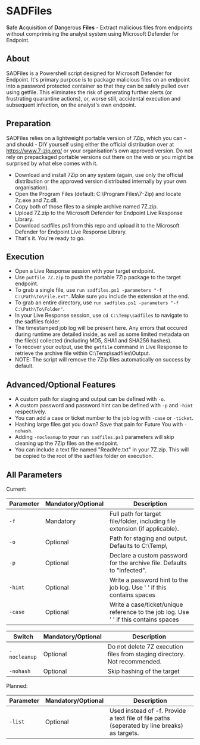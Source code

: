 # SADFiles
**S**afe **A**cquisition of **D**angerous **Files** - Extract malicious files from endpoints without comprimising the analyst system using Microsoft Defender for Endpoint.

## About
SADFiles is a Powershell script designed for Microsoft Defender for Endpoint. It's primary purpose is to package malicious files on an endpoint into a password protected container so that they can be safely pulled over using getfile. This eliminates the risk of generating further alerts (or frustrating quarantine actions), or, worse still, accidental execution and subsequent infection, on the analyst's own endpoint.

## Preparation
SADFiles relies on a lightweight portable version of 7Zip, which you can - and should - DIY yourself using either the official distribution over at https://www.7-zip.org/ or your organisation's own approved version. Do not rely on prepackaged portable versions out there on the web or you might be surprised by what else comes with it. 

* Download and install 7Zip on any system (again, use only the official distribution or the approved version distributed internally by your own organisation).
* Open the Program Files (default: C:\Program Files\7-Zip) and locate 7z.exe and 7z.dll.
* Copy both of those files to a simple archive named 7Z.zip.
* Upload 7Z.zip to the Microsoft Defender for Endpoint Live Response Library.
* Download sadfiles.ps1 from this repo and upload it to the Microsoft Defender for Endpoint Live Response Library.
* That's it. You're ready to go.

## Execution
* Open a Live Response session with your target endpoint.
* Use `putfile 7Z.zip` to push the portable 7Zip package to the target endpoint.
* To grab a single file, use `run sadfiles.ps1 -parameters "-f C:\Path\To\File.ext"`. Make sure you include the extension at the end.
* To grab an entire directory, use `run sadfiles.ps1 -parameters "-f C:\Path\To\Folder"`.
* In your Live Response session, use `cd C:\Temp\sadfiles` to navigate to the sadfiles folder.
* The timestamped job log will be present here. Any errors that occured during runtime are detailed inside, as well as some limited metadata on the file(s) collected (including MD5, SHA1 and SHA256 hashes).
* To recover your output, use the `getfile` command in Live Response to retrieve the archive file within C:\Temp\sadfiles\Output.
* NOTE: The script will remove the 7Zip files automatically on success by default.

## Advanced/Optional Features
* A custom path for staging and output can be defined with `-o`.
* A custom password and password hint can be defined with `-p` and `-hint` respectively.
* You can add a case or ticket number to the job log with `-case` or `-ticket`.
* Hashing large files got you down? Save that pain for Future You with `-nohash`.
* Adding `-nocleanup` to your `run sadfiles.ps1` parameters will skip cleaning up the 7Zip files on the endpoint.
* You can include a text file named "ReadMe.txt" in your 7Z.zip. This will be copied to the root of the sadfiles folder on execution.

## All Parameters

Current:

| Parameter | Mandatory/Optional | Description |
| --- | --- | --- |
| `-f` | Mandatory | Full path for target file/folder, including file extension (if applicable). |
| `-o` | Optional | Path for staging and output. Defaults to C:\Temp\ |
| `-p` | Optional | Declare a custom password for the archive file. Defaults to "infected". |
| `-hint` | Optional | Write a password hint to the job log. Use ' ' if this contains spaces|
| `-case` | Optional | Write a case/ticket/unique reference to the job log. Use ' ' if this contains spaces|

| Switch | Mandatory/Optional | Description |
| --- | --- | --- |
| `-nocleanup` | Optional | Do not delete 7Z execution files from staging directory. Not recommended. |
| `-nohash` | Optional | Skip hashing of the target |

Planned:

| Parameter | Mandatory/Optional | Description |
| --- | --- | --- |
| `-list` | Optional | Used instead of -f. Provide a text file of file paths (seperated by line breaks) as targets. |
